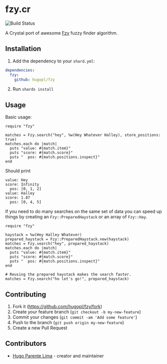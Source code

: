 # fzy.cr

![Build Status](https://github.com/hugopl/fzy/actions/workflows/ci.yml/badge.svg?branch=master)

A Crystal port of awesome [Fzy](https://github.com/jhawthorn/fzy) fuzzy finder algorithm.

## Installation

1. Add the dependency to your `shard.yml`:

```yaml
dependencies:
  fzy:
    github: hugopl/fzy
```

2. Run `shards install`

## Usage

Basic usage:

```crystal
require "fzy"

matches = Fzy.search("hey", %w(Hey Whatever Halley), store_positions: true)
matches.each do |match|
  puts "value: #{match.item}"
  puts "score: #{match.score}"
  puts "  pos: #{match.positions.inspect}"
end
```

Should print

```
value: Hey
score: Infinity
  pos: [0, 1, 2]
value: Halley
score: 1.87
  pos: [0, 4, 5]
```

If you need to do many searches on the same set of data you can speed up things by
creating an `Fzy::PreparedHaystack` or an array of `Fzy::Hay`.

```crystal
require "fzy"

haystack = %w(Hey Halley Whatever)
prepared_haystack = Fzy::PreparedHaystack.new(haystack)
matches = Fzy.search("hey", prepared_haystack)
matches.each do |match|
  puts "value: #{match.item}"
  puts "score: #{match.score}"
  puts "  pos: #{match.positions.inspect}"
end

# Reusing the prepared haystack makes the search faster.
matches = Fzy.search("ho let's go!", prepared_haystack)
```

## Contributing

1. Fork it (<https://github.com/hugopl/fzy/fork>)
2. Create your feature branch (`git checkout -b my-new-feature`)
3. Commit your changes (`git commit -am 'Add some feature'`)
4. Push to the branch (`git push origin my-new-feature`)
5. Create a new Pull Request

## Contributors

- [Hugo Parente Lima](https://github.com/hugopl) - creator and maintainer

